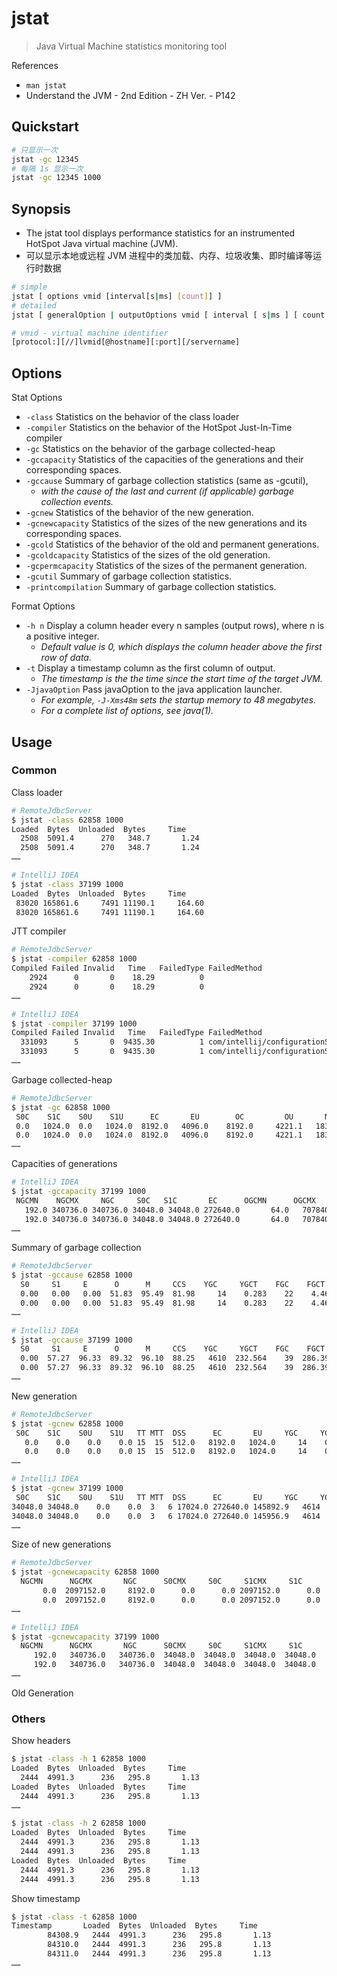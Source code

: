 # jstat

> Java Virtual Machine statistics monitoring tool

References

- `man jstat`
- Understand the JVM - 2nd Edition - ZH Ver. - P142

## Quickstart

```bash
# 只显示一次
jstat -gc 12345
# 每隔 1s 显示一次
jstat -gc 12345 1000
```

## Synopsis

- The jstat tool displays performance statistics for an instrumented HotSpot Java virtual machine (JVM).
- 可以显示本地或远程 JVM 进程中的类加载、内存、垃圾收集、即时编译等运行时数据

```bash
# simple
jstat [ options vmid [interval[s|ms] [count]] ]
# detailed
jstat [ generalOption | outputOptions vmid [ interval [ s|ms ] [ count ] ] ]

# vmid - virtual machine identifier
[protocol:][//]lvmid[@hostname][:port][/servername]
```

## Options

Stat Options

- `-class` Statistics on the behavior of the class loader
- `-compiler` Statistics on the behavior of the HotSpot Just-In-Time compiler
- `-gc` Statistics on the behavior of the garbage collected-heap
- `-gccapacity` Statistics of the capacities of the generations and their corresponding spaces.
- `-gccause` Summary of garbage collection statistics (same as -gcutil),
    - _with the cause of the last and current (if applicable) garbage collection events._
- `-gcnew` Statistics of the behavior of the new generation.
- `-gcnewcapacity` Statistics of the sizes of the new  generations and its corresponding spaces.
- `-gcold` Statistics  of the behavior of the old and permanent generations.
- `-gcoldcapacity` Statistics of the sizes of the old generation.
- `-gcpermcapacity` Statistics of the sizes of the permanent generation.
- `-gcutil` Summary of garbage collection statistics.
- `-printcompilation` Summary of garbage collection statistics.

Format Options

- `-h n` Display a column header every n samples (output rows), where n is a positive integer.
    - _Default value is 0, which displays the column header above the first row of data._
- `-t` Display a timestamp column as the first column of output.
    - _The timestamp is the the time since the start time of the target JVM._
- `-JjavaOption` Pass javaOption to the java application launcher.
    - _For example, `-J-Xms48m` sets the startup memory to 48 megabytes._
    - _For a complete list of options, see java(1)._

## Usage

### Common

Class loader

```bash
# RemoteJdbcServer
$ jstat -class 62858 1000
Loaded  Bytes  Unloaded  Bytes     Time
  2508  5091.4      270   348.7       1.24
  2508  5091.4      270   348.7       1.24
……

# IntelliJ IDEA
$ jstat -class 37199 1000
Loaded  Bytes  Unloaded  Bytes     Time
 83020 165861.6     7491 11190.1     164.60
 83020 165861.6     7491 11190.1     164.60
```

JTT compiler

```bash
# RemoteJdbcServer
$ jstat -compiler 62858 1000
Compiled Failed Invalid   Time   FailedType FailedMethod
    2924      0       0    18.29          0
    2924      0       0    18.29          0
……

# IntelliJ IDEA
$ jstat -compiler 37199 1000
Compiled Failed Invalid   Time   FailedType FailedMethod
  331093      5       0  9435.30          1 com/intellij/configurationStore/StoreUtilKt saveAllProjects
  331093      5       0  9435.30          1 com/intellij/configurationStore/StoreUtilKt saveAllProjects
……
```

Garbage collected-heap

```bash
# RemoteJdbcServer
$ jstat -gc 62858 1000
 S0C    S1C    S0U    S1U      EC       EU        OC         OU       MC     MU    CCSC   CCSU   YGC     YGCT    FGC    FGCT     GCT
 0.0   1024.0  0.0   1024.0  8192.0   4096.0    8192.0     4221.1   18304.0 17594.6 1920.0 1590.2     14    0.283  21      4.039    4.322
 0.0   1024.0  0.0   1024.0  8192.0   4096.0    8192.0     4221.1   18304.0 17594.6 1920.0 1590.2     14    0.283  21      4.039    4.322
……
```

Capacities of generations

```bash
# IntelliJ IDEA
$ jstat -gccapacity 37199 1000
 NGCMN    NGCMX     NGC     S0C   S1C       EC      OGCMN      OGCMX       OGC         OC       MCMN     MCMX      MC     CCSMN    CCSMX     CCSC    YGC    FGC
   192.0 340736.0 340736.0 34048.0 34048.0 272640.0       64.0   707840.0   707840.0   707840.0      0.0 1509376.0 524960.0      0.0 1048576.0  66204.0   4610    39
   192.0 340736.0 340736.0 34048.0 34048.0 272640.0       64.0   707840.0   707840.0   707840.0      0.0 1509376.0 524960.0      0.0 1048576.0  66204.0   4610    39
……
```

Summary of garbage collection

```bash
# RemoteJdbcServer
$ jstat -gccause 62858 1000
  S0     S1     E      O      M     CCS    YGC     YGCT    FGC    FGCT     GCT    LGCC                 GCC
  0.00   0.00   0.00  51.83  95.49  81.98     14    0.283    22    4.468    4.752 System.gc()          No GC
  0.00   0.00   0.00  51.83  95.49  81.98     14    0.283    22    4.468    4.752 System.gc()          No GC
……

# IntelliJ IDEA
$ jstat -gccause 37199 1000
  S0     S1     E      O      M     CCS    YGC     YGCT    FGC    FGCT     GCT    LGCC                 GCC
  0.00  57.27  96.33  89.32  96.10  88.25   4610  232.564    39  286.399  518.963 Allocation Failure   No GC
  0.00  57.27  96.33  89.32  96.10  88.25   4610  232.564    39  286.399  518.963 Allocation Failure   No GC
……
```

New generation

```bash
# RemoteJdbcServer
$ jstat -gcnew 62858 1000
 S0C    S1C    S0U    S1U   TT MTT  DSS      EC       EU     YGC     YGCT
   0.0    0.0    0.0    0.0 15  15  512.0   8192.0   1024.0     14    0.283
   0.0    0.0    0.0    0.0 15  15  512.0   8192.0   1024.0     14    0.283
……

# IntelliJ IDEA
$ jstat -gcnew 37199 1000
 S0C    S1C    S0U    S1U   TT MTT  DSS      EC       EU     YGC     YGCT
34048.0 34048.0    0.0    0.0  3   6 17024.0 272640.0 145892.9   4614  233.273
34048.0 34048.0    0.0    0.0  3   6 17024.0 272640.0 145956.9   4614  233.273
……
```

Size of new generations

```bash
# RemoteJdbcServer
$ jstat -gcnewcapacity 62858 1000
  NGCMN      NGCMX       NGC      S0CMX     S0C     S1CMX     S1C       ECMX        EC      YGC   FGC
       0.0  2097152.0     8192.0      0.0      0.0 2097152.0      0.0  2097152.0     8192.0    14    22
       0.0  2097152.0     8192.0      0.0      0.0 2097152.0      0.0  2097152.0     8192.0    14    22
……

# IntelliJ IDEA
$ jstat -gcnewcapacity 37199 1000
  NGCMN      NGCMX       NGC      S0CMX     S0C     S1CMX     S1C       ECMX        EC      YGC   FGC
     192.0   340736.0   340736.0  34048.0  34048.0  34048.0  34048.0   272640.0   272640.0  4614    40
     192.0   340736.0   340736.0  34048.0  34048.0  34048.0  34048.0   272640.0   272640.0  4614    40
……
```

Old Generation

### Others

Show headers

```bash
$ jstat -class -h 1 62858 1000
Loaded  Bytes  Unloaded  Bytes     Time
  2444  4991.3      236   295.8       1.13
Loaded  Bytes  Unloaded  Bytes     Time
  2444  4991.3      236   295.8       1.13
……

$ jstat -class -h 2 62858 1000
Loaded  Bytes  Unloaded  Bytes     Time
  2444  4991.3      236   295.8       1.13
  2444  4991.3      236   295.8       1.13
Loaded  Bytes  Unloaded  Bytes     Time
  2444  4991.3      236   295.8       1.13
  2444  4991.3      236   295.8       1.13
```

Show timestamp

```bash
$ jstat -class -t 62858 1000
Timestamp       Loaded  Bytes  Unloaded  Bytes     Time
        84308.9   2444  4991.3      236   295.8       1.13
        84310.0   2444  4991.3      236   295.8       1.13
        84311.0   2444  4991.3      236   295.8       1.13
……
```
